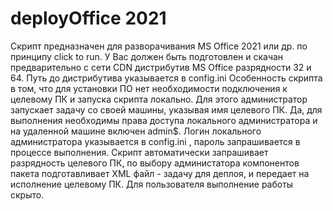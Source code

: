 # deployOffice 2021

  Скрипт предназначен для разворачивания MS Office 2021 или др. по принципу click to run. У Вас должен быть подготовлен и скачан предварительно
с сети CDN дистрибутив MS Office разрядности 32 и 64. Путь до дистрибутива указывается в config.ini
  Особенность скрипта в том, что для установки ПО нет необходимости подключения к целевому ПК и запуска скрипта локально. Для этого
администратор запускает задачу со своей машины, указывая имя целевого ПК.
  Да, для выполнения необходимы права доступа локального администратора и на удаленной машине включен admin$. Логин локального администратора указывается
в config.ini , пароль запрашивается в процессе выполнения.
Скрипт автоматически запрашивает разрядность целевого ПК, по выбору администатора компонентов пакета подготавливает XML файл - задачу для деплоя, и передает на исполнение целевому ПК.
Для пользователя выполнение работы скрыто.
